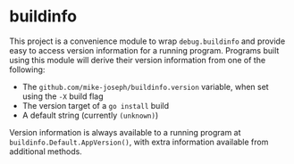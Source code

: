 # buildinfo

This project is a convenience module to wrap `debug.buildinfo` and provide easy to access version information for a running program.  Programs built using this module will derive their version information from one of the following:

* The `github.com/mike-joseph/buildinfo.version` variable, when set using the `-X` build flag
* The version target of a `go install` build
* A default string (currently `(unknown)`)

Version information is always available to a running program at `buildinfo.Default.AppVersion()`, with extra information available from additional methods.
